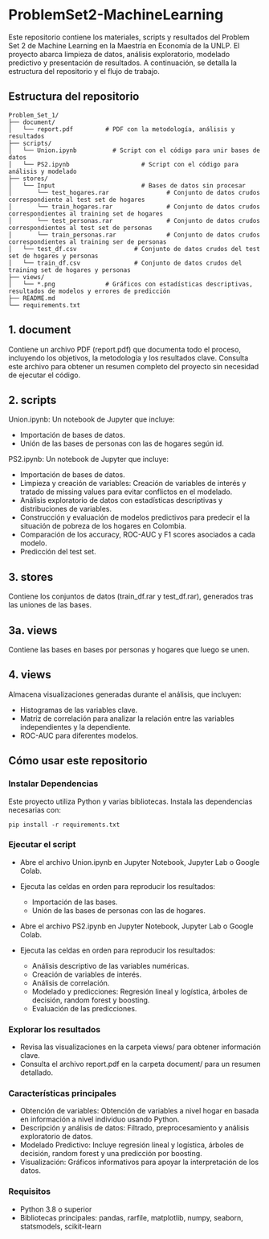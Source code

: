 # ProblemSet2-MachineLearning

Este repositorio contiene los materiales, scripts y resultados del Problem Set 2 de Machine Learning en la Maestría en Economía de la UNLP. El proyecto abarca limpieza de datos, análisis exploratorio, modelado predictivo y presentación de resultados. A continuación, se detalla la estructura del repositorio y el flujo de trabajo.

## Estructura del repositorio

```plaintext
Problem_Set_1/
├── document/
│   └── report.pdf         # PDF con la metodología, análisis y resultados
├── scripts/
│   └── Union.ipynb          # Script con el código para unir bases de datos
│   └── PS2.ipynb                    # Script con el código para análisis y modelado
├── stores/
│   └── Input                        # Bases de datos sin procesar
│       └── test_hogares.rar                # Conjunto de datos crudos correspondiente al test set de hogares
│       └── train_hogares.rar               # Conjunto de datos crudos correspondientes al training set de hogares
│       └── test_personas.rar               # Conjunto de datos crudos correspondientes al test set de personas
│       └── train_personas.rar              # Conjunto de datos crudos correspondientes al training ser de personas
│   └── test_df.csv                # Conjunto de datos crudos del test set de hogares y personas
│   └── train_df.csv               # Conjunto de datos crudos del training set de hogares y personas
├── views/
│   └── *.png              # Gráficos con estadísticas descriptivas, resultados de modelos y errores de predicción
├── README.md
└── requirements.txt
```

## 1. document
Contiene un archivo PDF (report.pdf) que documenta todo el proceso, incluyendo los objetivos, la metodología y los resultados clave.
Consulta este archivo para obtener un resumen completo del proyecto sin necesidad de ejecutar el código.

## 2. scripts
Union.ipynb: Un notebook de Jupyter que incluye:
- Importación de bases de datos.
- Unión de las bases de personas con las de hogares según id.

PS2.ipynb: Un notebook de Jupyter que incluye:
- Importación de bases de datos.
- Limpieza y creación de variables: Creación de variables de interés y tratado de missing values para evitar conflictos en el modelado.
- Análisis exploratorio de datos con estadísticas descriptivas y distribuciones de variables.
- Construcción y evaluación de modelos predictivos para predecir el la situación de pobreza de los hogares en Colombia. 
- Comparación de los accuracy, ROC-AUC y F1 scores asociados a cada modelo.
- Predicción del test set.

## 3. stores
Contiene los conjuntos de datos (train_df.rar y test_df.rar), generados tras las uniones de las bases.
## 3a. views
Contiene las bases en bases por personas y hogares que luego se unen.

## 4. views
Almacena visualizaciones generadas durante el análisis, que incluyen:
- Histogramas de las variables clave.
- Matriz de correlación para analizar la relación entre las variables independientes y la dependiente.
- ROC-AUC para diferentes modelos.

## Cómo usar este repositorio
### Instalar Dependencias

Este proyecto utiliza Python y varias bibliotecas. Instala las dependencias necesarias con:

```plaintext
pip install -r requirements.txt
```

### Ejecutar el script

- Abre el archivo Union.ipynb en Jupyter Notebook, Jupyter Lab o Google Colab.
- Ejecuta las celdas en orden para reproducir los resultados:
    - Importación de las bases.
    - Unión de las bases de personas con las de hogares.
      
- Abre el archivo PS2.ipynb en Jupyter Notebook, Jupyter Lab o Google Colab.
- Ejecuta las celdas en orden para reproducir los resultados:
    - Análisis descriptivo de las variables numéricas.
    - Creación de variables de interés.
    - Análisis de correlación.
    - Modelado y predicciones: Regresión lineal y logística, árboles de decisión, random forest y boosting.
    - Evaluación de las predicciones.

### Explorar los resultados

- Revisa las visualizaciones en la carpeta views/ para obtener información clave.
- Consulta el archivo report.pdf en la carpeta document/ para un resumen detallado.

### Características principales
- Obtención de variables: Obtención de variables a nivel hogar en basada en información a nivel individuo usando Python.
- Descripción y análisis de datos: Filtrado, preprocesamiento y análisis exploratorio de datos.
- Modelado Predictivo: Incluye regresión lineal y logística, árboles de decisión, random forest y una predicción por boosting.
- Visualización: Gráficos informativos para apoyar la interpretación de los datos.

### Requisitos
- Python 3.8 o superior
- Bibliotecas principales:
pandas, rarfile, matplotlib, numpy, seaborn, statsmodels, scikit-learn
